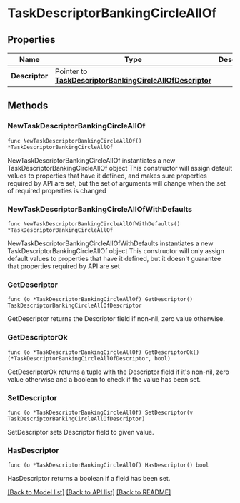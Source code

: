 # TaskDescriptorBankingCircleAllOf

## Properties

Name | Type | Description | Notes
------------ | ------------- | ------------- | -------------
**Descriptor** | Pointer to [**TaskDescriptorBankingCircleAllOfDescriptor**](TaskDescriptorBankingCircleAllOfDescriptor.md) |  | [optional] 

## Methods

### NewTaskDescriptorBankingCircleAllOf

`func NewTaskDescriptorBankingCircleAllOf() *TaskDescriptorBankingCircleAllOf`

NewTaskDescriptorBankingCircleAllOf instantiates a new TaskDescriptorBankingCircleAllOf object
This constructor will assign default values to properties that have it defined,
and makes sure properties required by API are set, but the set of arguments
will change when the set of required properties is changed

### NewTaskDescriptorBankingCircleAllOfWithDefaults

`func NewTaskDescriptorBankingCircleAllOfWithDefaults() *TaskDescriptorBankingCircleAllOf`

NewTaskDescriptorBankingCircleAllOfWithDefaults instantiates a new TaskDescriptorBankingCircleAllOf object
This constructor will only assign default values to properties that have it defined,
but it doesn't guarantee that properties required by API are set

### GetDescriptor

`func (o *TaskDescriptorBankingCircleAllOf) GetDescriptor() TaskDescriptorBankingCircleAllOfDescriptor`

GetDescriptor returns the Descriptor field if non-nil, zero value otherwise.

### GetDescriptorOk

`func (o *TaskDescriptorBankingCircleAllOf) GetDescriptorOk() (*TaskDescriptorBankingCircleAllOfDescriptor, bool)`

GetDescriptorOk returns a tuple with the Descriptor field if it's non-nil, zero value otherwise
and a boolean to check if the value has been set.

### SetDescriptor

`func (o *TaskDescriptorBankingCircleAllOf) SetDescriptor(v TaskDescriptorBankingCircleAllOfDescriptor)`

SetDescriptor sets Descriptor field to given value.

### HasDescriptor

`func (o *TaskDescriptorBankingCircleAllOf) HasDescriptor() bool`

HasDescriptor returns a boolean if a field has been set.


[[Back to Model list]](../README.md#documentation-for-models) [[Back to API list]](../README.md#documentation-for-api-endpoints) [[Back to README]](../README.md)


